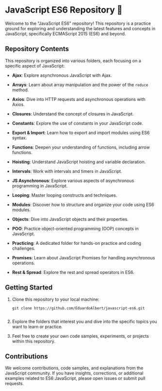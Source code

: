 # JavaScript ES6 Repository 🚀

Welcome to the "JavaScript ES6" repository! This repository is a practice ground for exploring and understanding the latest features and concepts in JavaScript, specifically ECMAScript 2015 (ES6) and beyond.

## Repository Contents

This repository is organized into various folders, each focusing on a specific aspect of JavaScript:

- **Ajax**: Explore asynchronous JavaScript with Ajax.

- **Arrays**: Learn about array manipulation and the power of the `reduce` method.

- **Axios**: Dive into HTTP requests and asynchronous operations with Axios.

- **Closures**: Understand the concept of closures in JavaScript.

- **Constants**: Explore the use of constants in your JavaScript code.

- **Export & Import**: Learn how to export and import modules using ES6 syntax.

- **Functions**: Deepen your understanding of functions, including arrow functions.

- **Hoisting**: Understand JavaScript hoisting and variable declaration.

- **Intervals**: Work with intervals and timers in JavaScript.

- **JS Asynchronous**: Explore various aspects of asynchronous programming in JavaScript.

- **Looping**: Master looping constructs and techniques.

- **Modules**: Discover how to structure and organize your code using ES6 modules.

- **Objects**: Dive into JavaScript objects and their properties.

- **POO**: Practice object-oriented programming (OOP) concepts in JavaScript.

- **Practicing**: A dedicated folder for hands-on practice and coding challenges.

- **Promises**: Learn about JavaScript Promises for handling asynchronous operations.

- **Rest & Spread**: Explore the rest and spread operators in ES6.

## Getting Started

1. Clone this repository to your local machine:

   ```shell
   git clone https://github.com/EduardoAlbert/javascript-es6.git
  
2. Explore the folders that interest you and dive into the specific topics you want to learn or practice.

3. Feel free to create your own code samples, experiments, or projects within this repository.

## Contributions

We welcome contributions, code samples, and explanations from the JavaScript community. If you have insights, corrections, or additional examples related to ES6 JavaScript, please open issues or submit pull requests.
